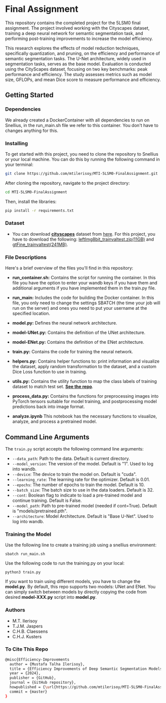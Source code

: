# Final Assignment

This repository contains the completed project for the 5LSM0 final assignment.
The project involved working with the Cityscapes dataset, training a deep neural network for semantic segmentation task,
and performing post-training improvements to increase the model efficiency.

This research explores the effects of model reduction
techniques, specifically quantization, and pruning, on the
efficiency and performance of semantic segmentation tasks. The
U-Net architecture, widely used in segmentation tasks, serves as
the base model. Evaluation is conducted using the CityScapes
dataset, focusing on two key benchmarks: peak performance
and efficiency. The study assesses metrics such as model size,
GFLOPs, and mean Dice score to measure performance and
efficiency.

## Getting Started

### Dependencies

We already created a DockerContainer with all dependencies to run on Snellius, in the run_main.sh file we refer to this container. You don't have to changes anything for this.

### Installing

To get started with this project, you need to clone the repository to Snellius or your local machine. You can do this by running the following command in your terminal:

```bash
git clone https://github.com/mtilerisoy/MTI-5LSM0-FinalAssignment.git
```

After cloning the repository, navigate to the project directory:

```bash
cd MTI-5LSM0-FinalAssignment
```

Then, install the libraries:
```bash
pip install -r requirements.txt
```

### Dataset
- You can download [**cityscapes**](https://www.cityscapes-dataset.com/) dataset from [here](https://www.cityscapes-dataset.com/downloads/).
For this project, you have to download the following: [leftImg8bit_trainvaltest.zip(11GB)](https://www.cityscapes-dataset.com/file-handling/?packageID=4) and [gtFine_trainvaltest(241MB)](https://www.cityscapes-dataset.com/file-handling/?packageID=1).


### File Descriptions

Here's a brief overview of the files you'll find in this repository:

- **run_container.sh:** Contains the script for running the container. In this file you have the option to enter your wandb keys if you have them and additional arguments if you have implemented them in the train.py file.


- **run_main:** Includes the code for building the Docker container. In this file, you only need to change the settings SBATCH (the time your job will run on the server) and ones you need to put your username at the specified location.


- **model.py:** Defines the neural network architecture.


- **model-UNet.py:** Contains the definition of the UNet architecture.


- **model-ENet.py:** Contains the definition of the ENet architecture.


- **train.py:** Contains the code for training the neural network.


- **helpers.py:** Contains helper functions to: print information and visualize the dataset, apply random transformation to the dataset, and a custom Dice Loss function to use in training.


- **utils.py:** Contains the utility function to map the class labels of training dataset to match test set.
[**See the repo**](https://github.com/mcordts/cityscapesScripts/blob/master/cityscapesscripts/helpers/labels.py).


- **process_data.py:** Contains the functions for preprocessing images into PyTorch tensors suitable for model training, and postprocessing model predictions back into image format.


- **analyze.ipynb** This notebook has the necessary functions to visualize, analyze, and process a pretrained model.

## Command Line Arguments

The `train.py` script accepts the following command line arguments:

- `--data_path`: Path to the data. Default is current directory.
- `--model_version`: The version of the model. Default is "1". Used to log into wandb.
- `--device`: The device to train the model on. Default is "cuda".
- `--learning_rate`: The learning rate for the optimizer. Default is 0.01.
- `--epochs`: The number of epochs to train the model. Default is 10.
- `--batch_size`: The batch size to use in the data loaders. Default is 32.
- `--cont`: Boolean flag to indicate to load a pre-trained model and continue training. Default is False.
- `--model_path`: Path to pre-trained model (needed if cont=True). Default is "models/pretrained.pth".
- `--architecture`: Model Architecture. Default is "Base U-Net". Used to log into wandb.

### Training the Model
Use the following line to create a training job using a snellius environment:
```
sbatch run_main.sh
```
Use the following code to run the training.py on your local:
```
python3 train.py
```

If you want to train using different models, you have to change the **model.py**.
By default, this repo supports two models: UNet and ENet. You can simply switch between models by directly copying the
code from desired **model-XXX.py** script into **model.py**. 

### Authors

- M.T. Ilerisoy
- T.J.M. Jaspers
- C.H.B. Claessens
- C.H.J. Kusters


### To Cite This Repo

```bash
@misc{Efficiency-Improvements
  author = {Mustafa Talha Ilerisoy},
  title = {Efficiency Improvements of Deep Semantic Segmentation Models},
  year = {2024},
  publisher = {GitHub},
  journal = {GitHub repository},
  howpublished = {\url{https://github.com/mtilerisoy/MTI-5LSM0-FinalAssignment}},
  commit = {master}
}
```
